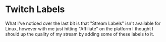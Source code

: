 # Twitch Labels
What I've noticed over the last bit is that "Stream Labels" isn't available for Linux, however with me just hitting "Affiliate" on the platform I thought I should up the quality of my stream by adding some of these labels to it.
